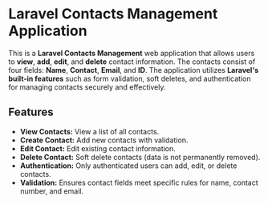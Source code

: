 # Laravel Contacts Management Application

This is a **Laravel Contacts Management** web application that allows users to **view**, **add**, **edit**, and **delete** contact information. The contacts consist of four fields: **Name**, **Contact**, **Email**, and **ID**. The application utilizes **Laravel's built-in features** such as form validation, soft deletes, and authentication for managing contacts securely and effectively.

## Features

- **View Contacts:** View a list of all contacts.
- **Create Contact:** Add new contacts with validation.
- **Edit Contact:** Edit existing contact information.
- **Delete Contact:** Soft delete contacts (data is not permanently removed).
- **Authentication:** Only authenticated users can add, edit, or delete contacts.
- **Validation:** Ensures contact fields meet specific rules for name, contact number, and email.


